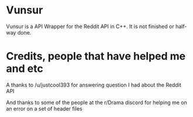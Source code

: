 # Vunsur
Vunsur is a API Wrapper for the Reddit API in C++. It is not finished or half-way done.

# Credits, people that have helped me and etc
A thanks to /u/justcool393 for answering question I had about the Reddit API

And thanks to some of the people at the r/Drama discord for helping me on an error on a set of header files
